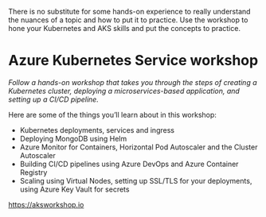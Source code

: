 There is no substitute for some hands-on experience to really understand the nuances of a topic and how to put it to practice. Use the workshop to hone your Kubernetes and AKS skills and put the concepts to practice.



# Azure Kubernetes Service workshop
*Follow a hands-on workshop that takes you through the steps of creating a Kubernetes cluster, deploying a microservices-based application, and setting up a CI/CD pipeline.*

Here are some of the things you’ll learn about in this workshop:
* Kubernetes deployments, services and ingress
* Deploying MongoDB using Helm 
* Azure Monitor for Containers, Horizontal Pod Autoscaler and the Cluster Autoscaler
* Building CI/CD pipelines using Azure DevOps and Azure Container Registry
* Scaling using Virtual Nodes, setting up SSL/TLS for your deployments, using Azure Key Vault for secrets

https://aksworkshop.io

